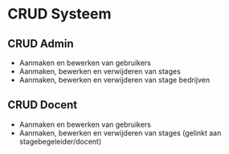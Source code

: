 # CRUD Systeem
## CRUD Admin
* Aanmaken en bewerken van gebruikers
* Aanmaken, bewerken en verwijderen van stages
* Aanmaken, bewerken en verwijderen van stage bedrijven
## CRUD Docent
* Aanmaken en bewerken van gebruikers
* Aanmaken, bewerken en verwijderen van stages (gelinkt aan stagebegeleider/docent)